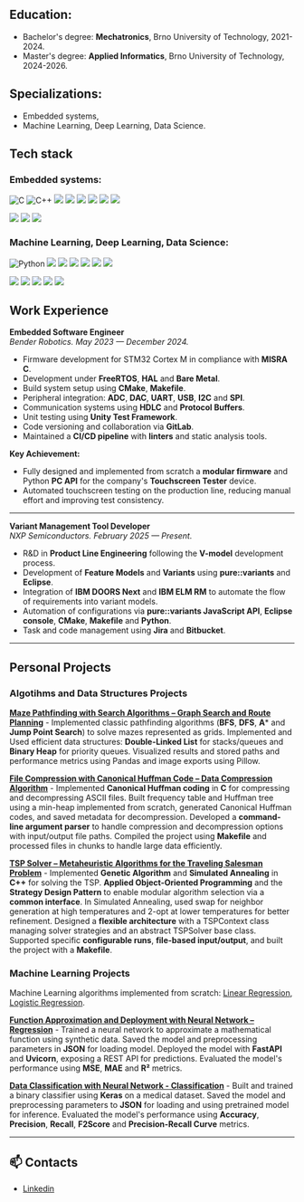 ## Education:
  - Bachelor's degree: **Mechatronics**, Brno University of Technology, 2021-2024.
  - Master's degree: **Applied Informatics**, Brno University of Technology, 2024-2026.

## Specializations:
  - Embedded systems,
  - Machine Learning, Deep Learning, Data Science.

## Tech stack

### Embedded systems:
![C](https://img.shields.io/badge/C-A8B9CC?style=for-the-badge&logo=c&logoColor=white)
![C++](https://img.shields.io/badge/C++-00599C?style=for-the-badge&logo=c%2B%2B&logoColor=white)
<img src="https://img.shields.io/badge/CMake-064F8C?style=for-the-badge&logo=cmake&logoColor=white" /> <img src="https://img.shields.io/badge/Makefile-000000?style=for-the-badge&logo=gnu&logoColor=white" /> <img src="https://img.shields.io/badge/FreeRTOS-2C9AB7?style=for-the-badge&logo=freertos&logoColor=white" />
<img src="https://img.shields.io/badge/Embedded%20Linux-FCC624?style=for-the-badge&logo=linux&logoColor=black" />
<img src="https://img.shields.io/badge/Protobuf-3362AF?style=for-the-badge&logo=google&logoColor=white" />
<img src="https://img.shields.io/badge/HDLC-8B0000?style=for-the-badge&logo=protocols&logoColor=white" />


<img src="https://img.shields.io/badge/STM32-03234B?style=for-the-badge&logo=stmicroelectronics&logoColor=white" /> <img src="https://img.shields.io/badge/Raspberry%20Pi-C51A4A?style=for-the-badge&logo=raspberrypi&logoColor=white" /> <img src="https://img.shields.io/badge/BeagleBone%20Black-000000?style=for-the-badge&logo=beaglebone&logoColor=white" />

### Machine Learning, Deep Learning, Data Science:
![Python](https://img.shields.io/badge/Python-FFD43B?style=for-the-badge&logo=python&logoColor=blue)
<a href="https://numpy.org" target="_blank"><img src="https://img.shields.io/badge/Numpy-013243?style=for-the-badge&logo=numpy&logoColor=white" /></a> <a href="https://pandas.pydata.org" target="_blank"><img src="https://img.shields.io/badge/Pandas-150458?style=for-the-badge&logo=pandas&logoColor=white" /></a> <a href="https://matplotlib.org/" target="_blank"><img src="https://img.shields.io/badge/Matplotlib-11557C?style=for-the-badge&logo=matplotlib&logoColor=white" /></a>
<a href="https://scikit-learn.org" target="_blank"><img src="https://img.shields.io/badge/Scikit--Learn-F7931E?style=for-the-badge&logo=scikit-learn&logoColor=white" /></a>
<a href="https://keras.io" target="_blank"><img src="https://img.shields.io/badge/Keras-D00000?style=for-the-badge&logo=keras&logoColor=white" /></a> <a href="https://tensorflow.org" target="_blank"><img src="https://img.shields.io/badge/TensorFlow-FF6F00?style=for-the-badge&logo=tensorflow&logoColor=white" /></a>  

  <a href="https://fastapi.tiangolo.com" target="_blank"><img src="https://img.shields.io/badge/FastAPI-009688?style=for-the-badge&logo=fastapi&logoColor=white" /></a> <a href="https://flask.palletsprojects.com" target="_blank"><img src="https://img.shields.io/badge/Flask-000000?style=for-the-badge&logo=flask&logoColor=white" /></a> <img src="https://img.shields.io/badge/asyncio-3776AB?style=for-the-badge&logo=python&logoColor=white" /> <a href="https://www.uvicorn.org/" target="_blank"><img src="https://img.shields.io/badge/Uvicorn-121212?style=for-the-badge&logo=uvicorn&logoColor=white" /></a> <img src="https://img.shields.io/badge/JSON-000000?style=for-the-badge&logo=json&logoColor=white" />

## Work Experience

**Embedded Software Engineer**  
*Bender Robotics. May 2023 — December 2024.*

- Firmware development for STM32 Cortex M in compliance with **MISRA C**.
- Development under **FreeRTOS**, **HAL** and **Bare Metal**.
- Build system setup using **CMake**, **Makefile**.
- Peripheral integration: **ADC**, **DAC**, **UART**, **USB**, **I2C** and **SPI**.
- Communication systems using **HDLC** and **Protocol Buffers**.
- Unit testing using **Unity Test Framework**.
- Code versioning and collaboration via **GitLab**.
- Maintained a **CI/CD pipeline** with **linters** and static analysis tools.

**Key Achievement:**
- Fully designed and implemented from scratch a **modular firmware** and Python **PC API** for the company's **Touchscreen Tester** device.  
- Automated touchscreen testing on the production line, reducing manual effort and improving test consistency.

---

**Variant Management Tool Developer**  
*NXP Semiconductors. February 2025 — Present.*

- R&D in **Product Line Engineering** following the **V-model** development process.  
- Development of **Feature Models** and **Variants** using **pure::variants** and **Eclipse**.
- Integration of **IBM DOORS Next** and **IBM ELM RM** to automate the flow of requirements into variant models.  
- Automation of configurations via **pure::variants JavaScript API**, **Eclipse console**, **CMake**, **Makefile** and **Python**.  
- Task and code management using **Jira** and **Bitbucket**.

---

## Personal Projects

### Algotihms and Data Structures Projects

[**Maze Pathfinding with Search Algorithms – Graph Search and Route Planning**](https://github.com/dmazilkin/ML-MazeSolver-RoutePlanning) - Implemented classic pathfinding algorithms (**BFS**, **DFS**, **A*** and **Jump Point Search**) to solve mazes represented as grids. Implemented and Used efficient data structures: **Double-Linked List** for stacks/queues and **Binary Heap** for priority queues. Visualized results and stored paths and performance metrics using Pandas and image exports using Pillow.

[**File Compression with Canonical Huffman Code – Data Compression Algorithm**](https://github.com/dmazilkin/Compression-Huffman-code) - Implemented **Canonical Huffman coding** in **C** for compressing and decompressing ASCII files. Built frequency table and Huffman tree using a min-heap implemented from scratch, generated Canonical Huffman codes, and saved metadata for decompression. Developed a **command-line argument parser** to handle compression and decompression options with input/output file paths. Compiled the project using **Makefile** and processed files in chunks to handle large data efficiently.

[**TSP Solver – Metaheuristic Algorithms for the Traveling Salesman Problem**](https://github.com/dmazilkin/TSP-Solver) - Implemented **Genetic Algorithm** and **Simulated Annealing** in **C++** for solving the TSP. **Applied Object-Oriented Programming** and the **Strategy Design Pattern** to enable modular algorithm selection via a **common interface**. In Simulated Annealing, used swap for neighbor generation at high temperatures and 2-opt at lower temperatures for better refinement. Designed a **flexible architecture** with a TSPContext class managing solver strategies and an abstract TSPSolver base class. Supported specific **configurable runs**, **file-based input/output**, and built the project with a **Makefile**.

### Machine Learning Projects

Machine Learning algorithms implemented from scratch: [Linear Regression](https://github.com/dmazilkin/ML-LinearRegression), [Logistic Regression](https://github.com/dmazilkin/ML-LogisticRegression).

[**Function Approximation and Deployment with Neural Network – Regression**](https://github.com/dmazilkin/NN-Regression-WebApp) - Trained a neural network to approximate a mathematical function using synthetic data. Saved the model and preprocessing parameters in **JSON** for loading model. Deployed the model with **FastAPI** and **Uvicorn**, exposing a REST API for predictions. Evaluated the model's performance using **MSE**, **MAE** and **R²** metrics.

[**Data Classification with Neural Network - Classification**](https://github.com/dmazilkin/NN-Binary-Classification) - Built and trained a binary classifier using **Keras** on a medical dataset. Saved the model and preprocessing parameters to **JSON** for loading and using pretrained model for inference. Evaluated the model's performance using **Accuracy**, **Precision**, **Recall**, **F2Score** and **Precision-Recall Curve** metrics.

---

## 📫 Contacts

- [Linkedin](https://www.linkedin.com/in/dmitrii-mazilkin-866807337/)
